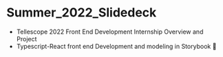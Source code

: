 # Summer_2022_Slidedeck 
  - Tellescope 2022 Front End Development Internship Overview and Project
  - Typescript-React front end Development and modeling in Storybook 🐄
